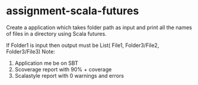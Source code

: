 # assignment-scala-futures

Create a application which takes folder path as input and print all the names of files in a
directory using Scala futures.

If Folder1 is input then output must be
List( File1, Folder3/File2, Folder3/File3)
Note:
1. Application me be on SBT
2. Scoverage report with 90% + coverage
3. Scalastyle report with 0 warnings and errors